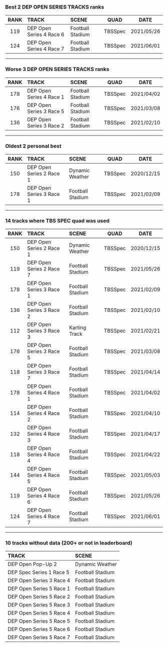 ### Best 2 DEP OPEN SERIES TRACKS ranks
|RANK|TRACK|SCENE|QUAD|DATE|
|:---:|:---|:---|:---:|:---:|
|119|DEP Open Series 4 Race 6|Football Stadium|TBSSpec|2021/05/26|
|124|DEP Open Series 4 Race 7|Football Stadium|TBSSpec|2021/06/01|
---
### Worse 3 DEP OPEN SERIES TRACKS ranks
|RANK|TRACK|SCENE|QUAD|DATE|
|:---:|:---|:---|:---:|:---:|
|178|DEP Open Series 4 Race 1|Football Stadium|TBSSpec|2021/04/02|
|176|DEP Open Series 3 Race 5|Football Stadium|TBSSpec|2021/03/08|
|136|DEP Open Series 3 Race 2|Football Stadium|TBSSpec|2021/02/10|
---
### Oldest 2 personal best
|RANK|TRACK|SCENE|QUAD|DATE|
|:---:|:---|:---|:---:|:---:|
|150|DEP Open Series 2 Race 1|Dynamic Weather|TBSSpec|2020/12/15|
|178|DEP Open Series 3 Race 1|Football Stadium|TBSSpec|2021/02/09|
---
### 14 tracks where TBS SPEC quad was used
|RANK|TRACK|SCENE|QUAD|DATE|
|:---:|:---|:---|:---:|:---:|
|150|DEP Open Series 2 Race 1|Dynamic Weather|TBSSpec|2020/12/15|
|119|DEP Open Series 2 Race 7|Football Stadium|TBSSpec|2021/05/26|
|178|DEP Open Series 3 Race 1|Football Stadium|TBSSpec|2021/02/09|
|136|DEP Open Series 3 Race 2|Football Stadium|TBSSpec|2021/02/10|
|112|DEP Open Series 3 Race 3|Karting Track|TBSSpec|2021/02/21|
|176|DEP Open Series 3 Race 5|Football Stadium|TBSSpec|2021/03/08|
|118|DEP Open Series 3 Race 7|Football Stadium|TBSSpec|2021/04/14|
|178|DEP Open Series 4 Race 1|Football Stadium|TBSSpec|2021/04/02|
|114|DEP Open Series 4 Race 2|Football Stadium|TBSSpec|2021/04/10|
|132|DEP Open Series 4 Race 3|Football Stadium|TBSSpec|2021/04/17|
|118|DEP Open Series 4 Race 4|Football Stadium|TBSSpec|2021/04/22|
|144|DEP Open Series 4 Race 5|Football Stadium|TBSSpec|2021/05/03|
|119|DEP Open Series 4 Race 6|Football Stadium|TBSSpec|2021/05/26|
|124|DEP Open Series 4 Race 7|Football Stadium|TBSSpec|2021/06/01|
---
### 10 tracks without data (200+ or not in leaderboard)
|TRACK|SCENE|
|:---|:---|
|DEP Open Pop-Up 2|Dynamic Weather|
|DEP Spec Series 1 Race 5|Football Stadium|
|DEP Open Series 3 Race 4|Football Stadium|
|DEP Open Series 5 Race 1|Football Stadium|
|DEP Open Series 5 Race 2|Football Stadium|
|DEP Open Series 5 Race 3|Football Stadium|
|DEP Open Series 5 Race 4|Football Stadium|
|DEP Open Series 5 Race 5|Football Stadium|
|DEP Open Series 5 Race 6|Football Stadium|
|DEP Open Series 5 Race 7|Football Stadium|
